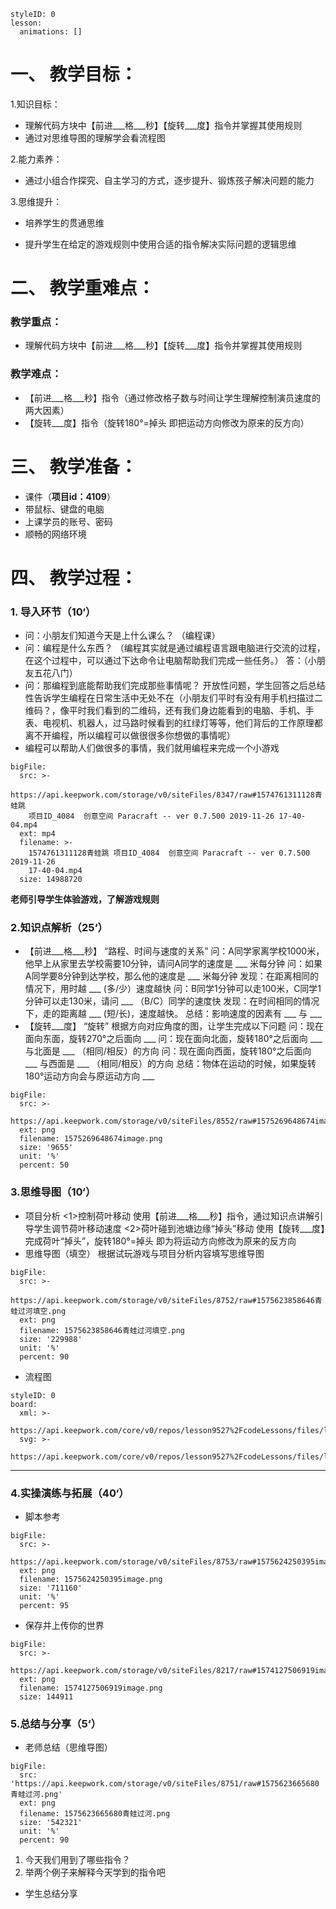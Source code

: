 
<style>
  .markdown-body hr {
    height: 1px;
  }
</style>





```@Lesson
styleID: 0
lesson:
  animations: []

```


# **一、	教学目标：**
1.知识目标：
* 理解代码方块中【前进___格___秒】【旋转___度】指令并掌握其使用规则
* 通过对思维导图的理解学会看流程图


2.能力素养：
* 通过小组合作探究、自主学习的方式，逐步提升、锻炼孩子解决问题的能力


3.思维提升：
* 培养学生的贯通思维

* 提升学生在给定的游戏规则中使用合适的指令解决实际问题的逻辑思维

# **二、	教学重难点：**

### 教学重点： 
* 理解代码方块中【前进___格___秒】【旋转___度】指令并掌握其使用规则
          
### 教学难点：
* 【前进___格___秒】指令（通过修改格子数与时间让学生理解控制演员速度的两大因素）
* 【旋转___度】指令（旋转180°=掉头 即把运动方向修改为原来的反方向）
# **三、	教学准备：**
* 课件（**项目id：4109**）
* 带鼠标、键盘的电脑
* 上课学员的账号、密码
* 顺畅的网络环境


# **四、	教学过程：**
 


### **1.	导入环节（10‘）**
* 问：小朋友们知道今天是上什么课么？
     （编程课）
* 问：编程是什么东西？
    （编程其实就是通过编程语言跟电脑进行交流的过程，在这个过程中，可以通过下达命令让电脑帮助我们完成一些任务。）
  答：（小朋友五花八门）
*  问：那编程到底能帮助我们完成那些事情呢？
   开放性问题，学生回答之后总结性告诉学生编程在日常生活中无处不在（小朋友们平时有没有用手机扫描过二维码？，像平时我们看到的二维码，还有我们身边能看到的电脑、手机、手表、电视机、机器人，过马路时候看到的红绿灯等等，他们背后的工作原理都离不开编程，所以编程可以做很很多你想做的事情呢）       
* 编程可以帮助人们做很多的事情，我们就用编程来完成一个小游戏
  

```@BigFile
bigFile:
  src: >-
    https://api.keepwork.com/storage/v0/siteFiles/8347/raw#1574761311128青蛙跳
    项目ID_4084  创意空间 Paracraft -- ver 0.7.500 2019-11-26 17-40-04.mp4
  ext: mp4
  filename: >-
    1574761311128青蛙跳 项目ID_4084  创意空间 Paracraft -- ver 0.7.500 2019-11-26
    17-40-04.mp4
  size: 14988720

```
**老师引导学生体验游戏，了解游戏规则**
     
 
 
 ### **2.知识点解析（25‘）**
 * 【前进___格___秒】
   “路程、时间与速度的关系”
   问：A同学家离学校1000米，他早上从家里去学校需要10分钟，请问A同学的速度是 ___ 米每分钟
   问：如果A同学要8分钟到达学校，那么他的速度是 ___ 米每分钟
   发现：在距离相同的情况下，用时越 ___ (多/少）速度越快
   问：B同学1分钟可以走100米，C同学1分钟可以走130米，请问 ___ （B/C）同学的速度快
   发现：在时间相同的情况下，走的距离越 ___ (短/长)，速度越快。
   总结：影响速度的因素有 ___ 与 ___ 
*  【旋转___度】
   “旋转”
   根据方向对应角度的图，让学生完成以下问题
   问：现在面向东面，旋转270°之后面向 ___ 
   问：现在面向北面，旋转180°之后面向 ___ 与北面是 ___ （相同/相反）的方向
   问：现在面向西面，旋转180°之后面向 ___ 与西面是 ___ （相同/相反）的方向
   总结：物体在运动的时候，如果旋转180°运动方向会与原运动方向 ___ 
 
```@BigFile
bigFile:
  src: >-
    https://api.keepwork.com/storage/v0/siteFiles/8552/raw#1575269648674image.png
  ext: png
  filename: 1575269648674image.png
  size: '9655'
  unit: '%'
  percent: 50

```



 

### **3.思维导图（10‘）**
   *  项目分析
      <1>控制荷叶移动
       使用【前进___格___秒】指令，通过知识点讲解引导学生调节荷叶移动速度
      <2>荷叶碰到池塘边缘“掉头”移动
      使用【旋转___度】完成荷叶“掉头”，旋转180°=掉头      即为将运动方向修改为原来的反方向
   *  思维导图（填空）
      根据试玩游戏与项目分析内容填写思维导图
   
 
 
 


```@BigFile
bigFile:
  src: >-
    https://api.keepwork.com/storage/v0/siteFiles/8752/raw#1575623858646青蛙过河填空.png
  ext: png
  filename: 1575623858646青蛙过河填空.png
  size: '229988'
  unit: '%'
  percent: 90

```


 

   *  流程图
   
```@Board
styleID: 0
board:
  xml: >-
    https://api.keepwork.com/core/v0/repos/lesson9527%2FcodeLessons/files/lesson9527%2FcodeLessons%2F_config%2Fboard%2F%25E9%259D%2592%25E8%259B%2599%25E8%25BF%2587%25E6%25B2%25B3.xml
  svg: >-
    https://api.keepwork.com/core/v0/repos/lesson9527%2FcodeLessons/files/lesson9527%2FcodeLessons%2F_config%2Fboard%2F%25E9%259D%2592%25E8%259B%2599%25E8%25BF%2587%25E6%25B2%25B3.svg

```
   


---
### **4.实操演练与拓展（40‘）**
   *  脚本参考
   
 <style>
  .comp-board{
    text-align: center;
  }
</style>
 
 
 
```@BigFile
bigFile:
  src: >-
    https://api.keepwork.com/storage/v0/siteFiles/8753/raw#1575624250395image.png
  ext: png
  filename: 1575624250395image.png
  size: '711160'
  unit: '%'
  percent: 95

```




   *  保存并上传你的世界
   
 
```@BigFile
bigFile:
  src: >-
    https://api.keepwork.com/storage/v0/siteFiles/8217/raw#1574127506919image.png
  ext: png
  filename: 1574127506919image.png
  size: 144911

```

### **5.总结与分享（5‘）**
   *  老师总结（思维导图）
   
 
 
 
 
 
 



```@BigFile
bigFile:
  src: 'https://api.keepwork.com/storage/v0/siteFiles/8751/raw#1575623665680青蛙过河.png'
  ext: png
  filename: 1575623665680青蛙过河.png
  size: '542321'
  unit: '%'
  percent: 90

```

 







 

     
   1. 今天我们用到了哪些指令？
   2. 举两个例子来解释今天学到的指令吧

     
   *  学生总结分享
   